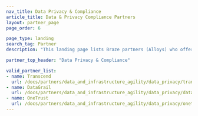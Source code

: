 ```yaml
---
nav_title: Data Privacy & Compliance
article_title: Data & Privacy Compliance Partners
layout: partner_page
page_order: 6

page_type: landing
search_tag: Partner
description: "This landing page lists Braze partners (Alloys) who offer data privacy & compliance through their platforms."

partner_top_header: "Data Privacy & Compliance"

valid_partner_list:
- name: Transcend
  url: /docs/partners/data_and_infrastructure_agility/data_privacy/transcend/
- name: DataGrail
  url: /docs/partners/data_and_infrastructure_agility/data_privacy/datagrail/
- name: OneTrust
  url: /docs/partners/data_and_infrastructure_agility/data_privacy/onetrust/
---
```

